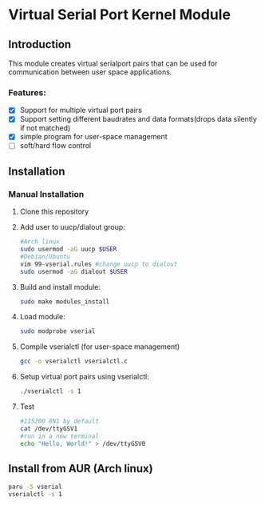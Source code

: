 # Virtual Serial Port Kernel Module

## Introduction

This module creates virtual serialport pairs that can be used for communication between user space applications.

### Features:

- [x] Support for multiple virtual port pairs
- [x] Support setting different baudrates and data formats(drops data silently if not matched)
- [x] simple program for user-space management
- [ ] soft/hard flow control

## Installation

### Manual Installation

1. Clone this repository

2. Add user to uucp/dialout group:

   ```bash
   #Arch linux
   sudo usermod -aG uucp $USER
   #Debian/Ubuntu
   vim 99-vserial.rules #change uucp to dialout
   sudo usermod -aG dialout $USER
   ```

3. Build and install module:

   ```bash
   sudo make modules_install
   ```

4. Load module:

   ```bash
   sudo modprobe vserial
   ```

5. Compile vserialctl (for user-space management)

   ```bash
   gcc -o vserialctl vserialctl.c
   ```

6. Setup virtual port pairs using vserialctl:

   ```bash
   ./vserialctl -s 1
   ```

7. Test

   ```bash
   #115200 8N1 by default
   cat /dev/ttyGSV1
   #run in a new terminal
   echo "Hello, World!" > /dev/ttyGSV0
   ```

## Install from AUR (Arch linux)

   ```bash
   paru -S vserial
   vserialctl -s 1
   ```
